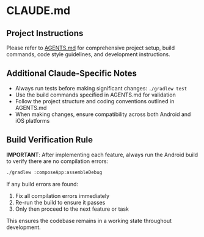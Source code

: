 # CLAUDE.md

## Project Instructions
Please refer to [AGENTS.md](./AGENTS.md) for comprehensive project setup, build commands, code style guidelines, and development instructions.

## Additional Claude-Specific Notes
- Always run tests before making significant changes: `./gradlew test`
- Use the build commands specified in AGENTS.md for validation
- Follow the project structure and coding conventions outlined in AGENTS.md
- When making changes, ensure compatibility across both Android and iOS platforms

## Build Verification Rule
**IMPORTANT**: After implementing each feature, always run the Android build to verify there are no compilation errors:

```bash
./gradlew :composeApp:assembleDebug
```

If any build errors are found:
1. Fix all compilation errors immediately
2. Re-run the build to ensure it passes
3. Only then proceed to the next feature or task

This ensures the codebase remains in a working state throughout development.